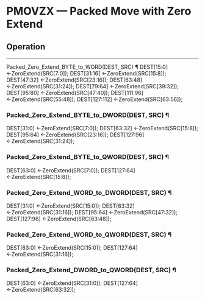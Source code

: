 # PMOVZX — Packed Move with Zero Extend

## Operation
----------------------------------------------------------------------------------
Packed_Zero_Extend_BYTE_to_WORD(DEST, SRC) ¶
DEST[15:0] ←ZeroExtend(SRC[7:0]);
DEST[31:16] ←ZeroExtend(SRC[15:8]);
DEST[47:32] ←ZeroExtend(SRC[23:16]);
DEST[63:48] ←ZeroExtend(SRC[31:24]);
DEST[79:64] ←ZeroExtend(SRC[39:32]);
DEST[95:80] ←ZeroExtend(SRC[47:40]);
DEST[111:96] ←ZeroExtend(SRC[55:48]);
DEST[127:112] ←ZeroExtend(SRC[63:56]);

### Packed_Zero_Extend_BYTE_to_DWORD(DEST, SRC) ¶

DEST[31:0] ←ZeroExtend(SRC[7:0]);
DEST[63:32] ←ZeroExtend(SRC[15:8]);
DEST[95:64] ←ZeroExtend(SRC[23:16]);
DEST[127:96] ←ZeroExtend(SRC[31:24]);

### Packed_Zero_Extend_BYTE_to_QWORD(DEST, SRC) ¶

DEST[63:0] ←ZeroExtend(SRC[7:0]);
DEST[127:64] ←ZeroExtend(SRC[15:8]);

### Packed_Zero_Extend_WORD_to_DWORD(DEST, SRC) ¶

DEST[31:0] ←ZeroExtend(SRC[15:0]);
DEST[63:32] ←ZeroExtend(SRC[31:16]);
DEST[95:64] ←ZeroExtend(SRC[47:32]);
DEST[127:96] ←ZeroExtend(SRC[63:48]);

### Packed_Zero_Extend_WORD_to_QWORD(DEST, SRC) ¶

DEST[63:0] ←ZeroExtend(SRC[15:0]);
DEST[127:64] ←ZeroExtend(SRC[31:16]);

### Packed_Zero_Extend_DWORD_to_QWORD(DEST, SRC) ¶

DEST[63:0] ←ZeroExtend(SRC[31:0]);
DEST[127:64] ←ZeroExtend(SRC[63:32]);